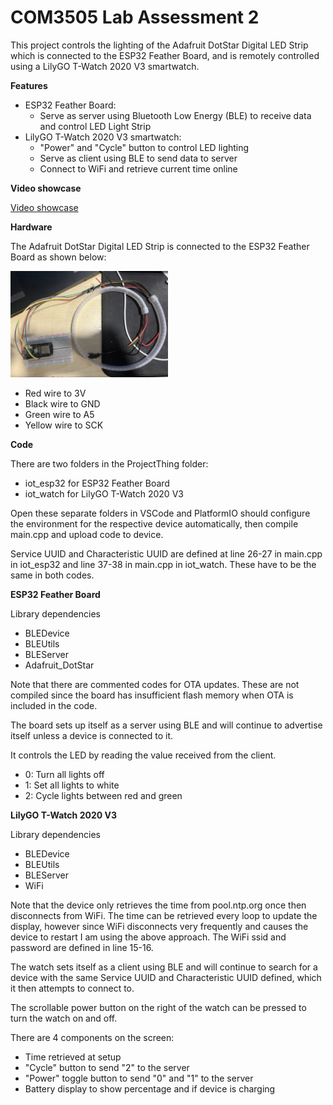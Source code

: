 
# COM3505 Lab Assessment 2

This project controls the lighting of the Adafruit DotStar Digital LED Strip which is connected to the ESP32 Feather Board, and is remotely controlled using a LilyGO T-Watch 2020 V3 smartwatch.

**Features**

- ESP32 Feather Board: 
    - Serve as server using Bluetooth Low Energy (BLE) to receive data and control LED Light Strip
- LilyGO T-Watch 2020 V3 smartwatch: 
    - "Power" and "Cycle" button to control LED lighting
    - Serve as client using BLE to send data to server
    - Connect to WiFi and retrieve current time online

**Video showcase**

[Video showcase](https://youtube.com/shorts/8GZYVhhmTeM?feature=share)

**Hardware**

The Adafruit DotStar Digital LED Strip is connected to the ESP32 Feather Board as shown below:

<a href="hardware.JPEG"><img src="hardware.JPEG" alt="Device hardware setup" width="50%" height="50%"></a>

- Red wire to 3V
- Black wire to GND
- Green wire to A5
- Yellow wire to SCK

**Code**

There are two folders in the ProjectThing folder:
- iot_esp32 for ESP32 Feather Board
- iot_watch for LilyGO T-Watch 2020 V3

Open these separate folders in VSCode and PlatformIO should configure the environment for the respective device automatically, then compile main.cpp and upload code to device.

Service UUID and Characteristic UUID are defined at line 26-27 in main.cpp in iot_esp32 and line 37-38 in main.cpp in iot_watch. These have to be the same in both codes.

**ESP32 Feather Board**

Library dependencies
- BLEDevice
- BLEUtils
- BLEServer
- Adafruit_DotStar

Note that there are commented codes for OTA updates. These are not compiled since the board has insufficient flash memory when OTA is included in the code.

The board sets up itself as a server using BLE and will continue to advertise itself unless a device is connected to it.

It controls the LED by reading the value received from the client.
- 0: Turn all lights off
- 1: Set all lights to white
- 2: Cycle lights between red and green

**LilyGO T-Watch 2020 V3**

Library dependencies
- BLEDevice
- BLEUtils
- BLEServer
- WiFi

Note that the device only retrieves the time from pool.ntp.org once then disconnects from WiFi. The time can be retrieved every loop to update the display, however since WiFi disconnects very frequently and causes the device to restart I am using the above approach. The WiFi ssid and password are defined in line 15-16.

The watch sets itself as a client using BLE and will continue to search for a device with the same Service UUID and Characteristic UUID defined, which it then attempts to connect to.

The scrollable power button on the right of the watch can be pressed to turn the watch on and off.

There are 4 components on the screen:
- Time retrieved at setup
- "Cycle" button to send "2" to the server
- "Power" toggle button to send "0" and "1" to the server
- Battery display to show percentage and if device is charging
    
